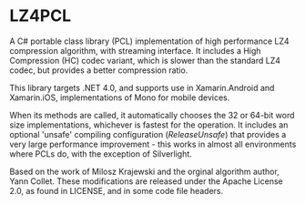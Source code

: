 # LZ4PCL #

A C# portable class library (PCL) implementation of high performance LZ4 compression algorithm, with streaming interface. 
It includes a High Compression (HC) codec variant, which is slower than the standard LZ4 codec, but provides a better compression ratio.

This library targets .NET 4.0, and supports use in Xamarin.Android and Xamarin.iOS, implementations of Mono for mobile devices.

When its methods are called, it automatically chooses the 32 or 64-bit word size implementations, whichever is fastest for the operation. It includes an optional 'unsafe' compiling configuration (_ReleaseUnsafe_) that provides a very large performance improvement - this works in almost all environments where PCLs do, with the exception of Silverlight.

Based on the work of Milosz Krajewski and the orginal algorithm author, Yann Collet. These modifications are released under the Apache License 2.0, as found in LICENSE, and in some code file headers.